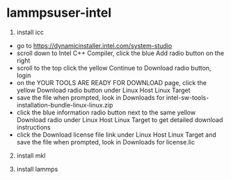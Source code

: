 # lammpsuser-intel
1. install icc
* go to https://dynamicinstaller.intel.com/system-studio
* scroll down to Intel C++ Compiler, click the blue Add radio button on the right
* scroll to the top click the yellow Continue to Download radio button, login
* on the YOUR TOOLS ARE READY FOR DOWNLOAD page, click the yellow Download radio button under Linux Host Linux Target
* save the file when prompted, look in Downloads for intel-sw-tools-installation-bundle-linux-linux.zip 
* click the blue information radio button next to the same yellow Download radio under Linux Host Linux Target to get detailed download instructions
* click the Download license file link under Linux Host Linux Target and save the file when prompted, look in Downloads for license.lic



2. install mkl



3. install lammps




